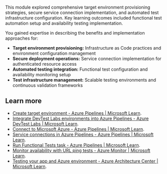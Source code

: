 This module explored comprehensive target environment provisioning strategies, secure service connection implementation, and automated test infrastructure configuration. Key learning outcomes included functional test automation setup and availability testing implementation.

You gained expertise in describing the benefits and implementation approaches for:

- **Target environment provisioning:** Infrastructure as Code practices and environment configuration management
- **Secure deployment operations:** Service connection implementation for authenticated resource access
- **Automated testing integration:** Functional test configuration and availability monitoring setup
- **Test infrastructure management:** Scalable testing environments and continuous validation frameworks

## Learn more

- [Create target environment - Azure Pipelines \| Microsoft Learn](/azure/devops/pipelines/process/environments).
- [Integrate DevTest Labs environments into Azure Pipelines - Azure DevTest Labs \| Microsoft Learn](/azure/devtest-labs/integrate-environments-devops-pipeline).
- [Connect to Microsoft Azure - Azure Pipelines \| Microsoft Learn](/azure/devops/pipelines/library/connect-to-azure).
- [Service connections in Azure Pipelines - Azure Pipelines \| Microsoft Learn](/azure/devops/pipelines/library/service-endpoints).
- [Run Functional Tests task - Azure Pipelines \| Microsoft Learn](/azure/devops/pipelines/tasks/test/run-functional-tests).
- [Monitor availability with URL ping tests - Azure Monitor \| Microsoft Learn](/azure/azure-monitor/app/monitor-web-app-availability).
- [Testing your app and Azure environment - Azure Architecture Center \| Microsoft Learn](/azure/devops/server/download/azuredevopsserver).

